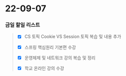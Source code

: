 # 22-09-07
### 금일 할일 리스트

> - [X] CS 토픽 Cookie VS Session 토픽 복습 및 내용 추가
>
> - [X] 스프링 핵심원리 기본편 수강
>
> - [X] 운영체제 및 네트워크 강의 복습 및 정리
> 
> - [X] 학교 온라인 강의 수강